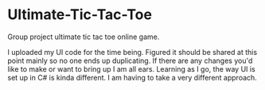 # Ultimate-Tic-Tac-Toe
Group project ultimate tic tac toe online game.


I uploaded my UI code for the time being.  Figured it should be shared at this point mainly so no one ends up duplicating.  If there are any changes you'd like to make or want to bring up I am all ears.  Learning as I go, the way UI is set up in C# is kinda different.  I am having to take a very different approach.





